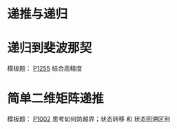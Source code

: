 # 递推与递归

# 递归到斐波那契
模板题：
[P1255](Recursion/P1255.cpp)  结合高精度

# 简单二维矩阵递推
模板题：
[P1002](Recursion/P1002.cpp) 思考如何防越界；状态转移 和 状态回溯区别